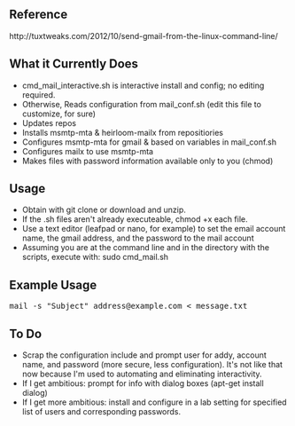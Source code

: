 <html>
<head>
</head>
<body>
<h2>Reference</h2>
http://tuxtweaks.com/2012/10/send-gmail-from-the-linux-command-line/
<h2>What it Currently Does</h2>
<ul>
<li>cmd_mail_interactive.sh is interactive install and config; no editing required.
<li>Otherwise, Reads configuration from mail_conf.sh (edit this file to customize, for sure)
<li>Updates repos
<li>Installs msmtp-mta & heirloom-mailx from repositiories
<li>Configures msmtp-mta for gmail & based on variables in mail_conf.sh
<li>Configures mailx to use msmtp-mta
<li>Makes files with password information available only to you (chmod)
</ul>
<h2>Usage</h2>
<ul>
<li>Obtain with git clone or download and unzip.</li>
<li>If the .sh files aren't already executeable, chmod +x each file.
<li>Use a text editor (leafpad or nano, for example) to set the email account name, the gmail address, and the password to the mail account</li>
<li>Assuming you are at the command line and in the directory with the scripts, execute with: sudo cmd_mail.sh
</ul>
<h2>Example Usage</h2>
<pre>mail -s "Subject" address@example.com < message.txt</pre>
<h2>To Do</h2>
<ul>
<li>Scrap the configuration include and prompt user for addy, account name, and password (more secure, less configuration). It's not like that now because I'm used to automating and eliminating interactivity.
<li>If I get ambitious: prompt for info with dialog boxes (apt-get install dialog)
<li>If I get more ambitious: install and configure in a lab setting for specified list of users and corresponding passwords.
</ul>
</body>
</html>
